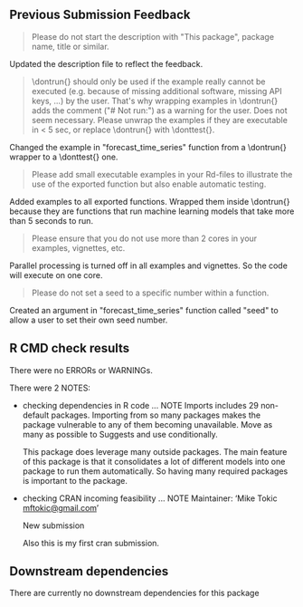 
## Previous Submission Feedback

> Please do not start the description with "This package", package name, 
title or similar.

Updated the description file to reflect the feedback. 

> \dontrun{} should only be used if the example really cannot be executed 
(e.g. because of missing additional software, missing API keys, ...) by 
the user. That's why wrapping examples in \dontrun{} adds the comment 
("# Not run:") as a warning for the user.
Does not seem necessary.
Please unwrap the examples if they are executable in < 5 sec, or replace 
\dontrun{} with \donttest{}.

Changed the example in "forecast_time_series" function from a \dontrun{} wrapper to a \donttest{} one. 

> Please add small executable examples in your Rd-files to illustrate the 
use of the exported function but also enable automatic testing.

Added examples to all exported functions. Wrapped them inside \dontrun{} because they are functions that run machine learning models that take more than 5 seconds to run. 

> Please ensure that you do not use more than 2 cores in your examples, 
vignettes, etc.

Parallel processing is turned off in all examples and vignettes. So the code will execute on one core. 

> Please do not set a seed to a specific number within a function.

Created an argument in "forecast_time_series" function called "seed" to allow a user to set their own seed number. 

## R CMD check results
There were no ERRORs or WARNINGs. 

There were 2 NOTES:

* checking dependencies in R code ... NOTE
  Imports includes 29 non-default packages.
  Importing from so many packages makes the package vulnerable to any of
  them becoming unavailable.  Move as many as possible to Suggests and
  use conditionally.

  This package does leverage many outside packages. The main feature of this package is 
  that it consolidates a lot of different models into one package to run them automatically. 
  So having many required packages is important to the package. 
  
* checking CRAN incoming feasibility ... NOTE
  Maintainer: ‘Mike Tokic <mftokic@gmail.com>’

  New submission
  
  Also this is my first cran submission. 

## Downstream dependencies
There are currently no downstream dependencies for this package
